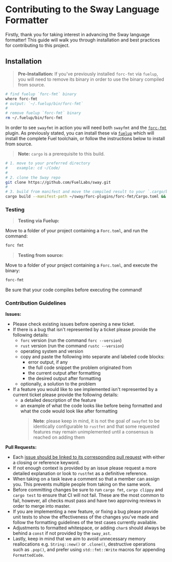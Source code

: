 # Contributing to the Sway Language Formatter

Firstly, thank you for taking interest in advancing the Sway language formatter! This guide will walk you through installation and best practices for contributing to this project.

## Installation

> **Pre-Installation:** If you've previously installed `forc-fmt` via `fuelup`, you will need to remove its binary in order to use the binary compiled from source.

```sh
# find fuelup `forc-fmt` binary
where forc-fmt
# output: `~/.fuelup/bin/forc-fmt`
#
# remove fuelup `forc-fmt` binary
rm ~/.fuelup/bin/forc-fmt
```

In order to see `swayfmt` in action you will need both `swayfmt` and the [`forc-fmt`](../forc-plugins/forc-fmt/) plugin. As previously stated, you can install these via [`fuelup`](https://github.com/FuelLabs/fuelup) which will install the complete Fuel toolchain, or follow the instructions below to install from source.

> **Note:** `cargo` is a prerequisite to this build.

```sh
# 1. move to your preferred directory
#    example: cd ~/Code/
#
# 2. clone the Sway repo
git clone https://github.com/FuelLabs/sway.git
#
# 3. build from manifest and move the compiled result to your `.cargo/bin` folder
cargo build --manifest-path ~/sway/forc-plugins/forc-fmt/Cargo.toml && mv ~/sway/target/debug/forc-fmt ~/.cargo/bin
```

### Testing

> **Testing via Fuelup:**

Move to a folder of your project containing a `Forc.toml`, and run the command:

```sh
forc fmt
```

> **Testing from source:**

Move to a folder of your project containing a `Forc.toml`, and execute the binary:

```sh
forc-fmt
```

Be sure that your code compiles before executing the command!

### Contribution Guidelines

**Issues:**

- Please check existing issues before opening a new ticket.
- If there is a bug that isn't represented by a ticket please provide the following details:
  - `forc` version (run the command `forc --version`)
  - `rust` version (run the command `rustc --version`)
  - operating system and version
  - copy and paste the following into separate and labeled code blocks:
    - error output, if any
    - the full code snippet the problem originated from
    - the current output after formatting
    - the desired output after formatting
  - optionally, a solution to the problem
- If a feature you would like to see implemented isn't represented by a current ticket please provide the following details:
  - a detailed description of the feature
  - an example of what the code looks like before being formatted and what the code would look like after formatting
    > **Note**: please keep in mind, it is not the goal of `swayfmt` to be identically configurable to `rustfmt` and that some requested features may remain unimplemented until a consensus is reached on adding them

**Pull Requests:**

- Each [issue should be linked to its corresponding pull request](https://docs.github.com/en/issues/tracking-your-work-with-issues/linking-a-pull-request-to-an-issue) with either a closing or reference keyword.
- If not enough context is provided by an issue please request a more detailed explanation or look to `rustfmt` as a definitive reference.
- When taking on a task leave a comment so that a member can assign you. This prevents multiple people from taking on the same work.
- Before committing changes be sure to run `cargo fmt`, `cargo clippy` and `cargo test` to ensure that CI will not fail. These are the most common to fail, however, all checks must pass and have two approving reviews in order to merge into master.
- If you are implementing a new feature, or fixing a bug please provide unit tests to show the effectiveness of the changes you've made and follow the formatting guidelines of the test cases currently available.
- Adjustments to formatted whitespace, or adding `char`s should always be behind a `const` if not provided by the `sway_ast`.
- Lastly, keep in mind that we aim to avoid unnecessary memory reallocations e.g. `String::new()` or `.clone()`, destructive operations such as `.pop()`, and prefer using `std::fmt::Write` macros for appending `FormattedCode`.
